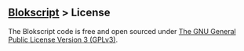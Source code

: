 ## [Blokscript](/) > License

The Blokscript code is free and open sourced under [The GNU General Public License Version 3 (GPLv3)](https://www.gnu.org/licenses/gpl-3.0.en.html).
